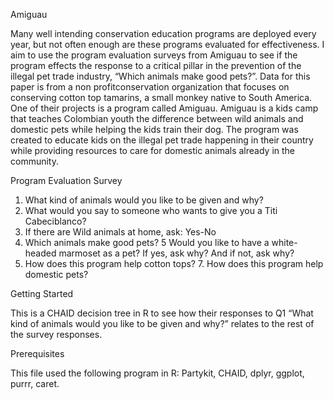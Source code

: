 Amiguau

Many well intending conservation education programs are deployed every year, but not often enough are these programs evaluated for effectiveness. I aim to use the program evaluation surveys from Amiguau to see if the program effects the response to a critical pillar in the prevention of the illegal pet trade industry, “Which animals make good pets?”. Data for this paper is from a non profitconservation organization that focuses on conserving cotton top tamarins, a small monkey native to South America. One of their projects is a program called Amiguau. Amiguau is a kids camp that teaches Colombian youth the difference between wild animals and domestic pets while helping the kids train their dog. The program was created to educate kids on the illegal pet trade happening in their country while providing resources to care for domestic animals already in the community.

Program Evaluation Survey
1. What kind of animals would you like to be given and why?
2. What would you say to someone who wants to give you a Titi Cabeciblanco?
3. If there are Wild animals at home, ask: Yes-No
4. Which animals make good pets? 
5 Would you like to have a white-headed marmoset as a pet? If yes, ask why? And if not, ask why? 
6. How does this program help cotton tops?  7. How does this program help domestic pets?

Getting Started

This is a CHAID decision tree in R to see how their responses to Q1 “What kind of animals would you like to be given and why?” relates to the rest of the survey responses.

Prerequisites

This file used the following program in R: Partykit, CHAID, dplyr, ggplot, purrr, caret.


